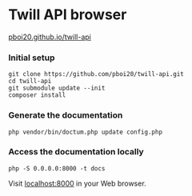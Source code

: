 # Twill API browser

[pboi20.github.io/twill-api](https://pboi20.github.io/twill-api/)


### Initial setup

```
git clone https://github.com/pboi20/twill-api.git
cd twill-api
git submodule update --init
composer install
```

### Generate the documentation

```
php vendor/bin/doctum.php update config.php
```

### Access the documentation locally

```
php -S 0.0.0.0:8000 -t docs
```

Visit [localhost:8000](http://localhost:8000/) in your Web browser.

